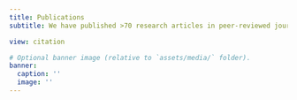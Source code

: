 ```yaml
---
title: Publications
subtitle: We have published >70 research articles in peer-reviewed journals. For an up to date list, please check the Google Scholar profile of the PIs.

view: citation

# Optional banner image (relative to `assets/media/` folder).
banner:
  caption: ''
  image: ''
---
```

